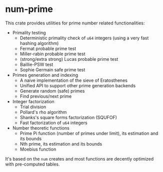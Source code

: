 # num-prime

This crate provides utilities for prime number related functionalities:
- Primality testing
  - Deterministic primality check of `u64` integers (using a very fast hashing algorithm)
  - Fermat probable prime test
  - Miller-rabin probable prime test
  - (strong/extra strong) Lucas probable prime test
  - Baillie-PSW test
  - Sophie Germain safe prime test
- Primes generation and indexing
  - A naive implementation of the sieve of Eratosthenes
  - Unified API to support other prime generation backends
  - Generate random (safe) primes
  - Find previous/next prime
- Integer factorization
  - Trial division
  - Pollard's rho algorithm
  - Shanks's square forms factorization (SQUFOF)
  - Fast factorization of `u64` integers
- Number theoretic functions
  - Prime Pi function (number of primes under limit), its estimation and its bounds
  - Nth prime, its estimation and its bounds
  - Moebius function

It's based on the `num` creates and most functions are decently optimized with pre-computed tables.
